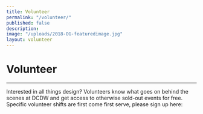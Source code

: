 ```yaml
---
title: Volunteer
permalink: "/volunteer/"
published: false
description:
image: "/uploads/2018-OG-featuredimage.jpg"
layout: volunteer
---
```


# Volunteer

---

Interested in all things design? Volunteers know what goes on behind the scenes at DCDW and get access to otherwise sold-out events for free. Specific volunteer shifts are first come first serve, please sign up here:
